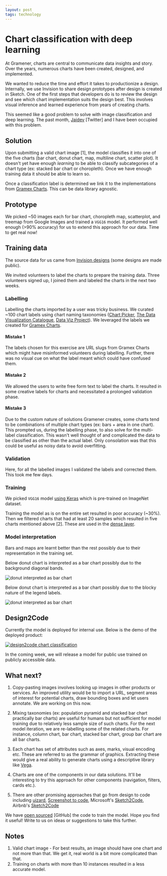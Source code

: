 ```yaml
---
layout: post
tags: technology
---
```


# Chart classification with deep learning

At Gramener, charts are central to communicate data insights and story. Over the years, numerous charts have been created, designed, and implemented.

We wanted to reduce the time and effort it takes to productionize a design. Internally, we use Invision to share design prototypes after design is created in Sketch. One of the first steps that developers do is to review the design and see which chart implementation suits the design best. This involves visual inference and learned experience from years of creating charts.

This seemed like a good problem to solve with image classification and deep learning. The past month, [Jaidev](https://twitter.com/jaidevd) [Twitter] and I have been occupied with this problem.

## Solution

Upon submitting a valid chart image [1], the model classifies it into one of the five charts (bar chart, donut chart, map, multiline chart, scatter plot). It doesn't yet have enough *learning* to be able to classify subcategories of a chart type (ex: stacked bar chart or choropleth). Once we have enough training data it should be able to learn so.

Once a classification label is determined we link it to the implementations from [Gramex Charts](https://gramener.com/gramexcharts/). This can be data library agnostic.

## Prototype
We picked ~50 images each for bar chart, choropleth map, scatterplot, and treemap from Google Images and trained a `VGG16` model. It performed well enough (>90% accuracy) for us to extend this approach for our data. Time to get real now!

## Training data

The source data for us came from [Invision designs](https://gramener.invisionapp.com/boards/Y93WRDHDJH5) (some designs are made public).

We invited volunteers to label the charts to prepare the training data. Three volunteers signed up, I joined them and labeled the charts in the next two weeks.

### Labelling
Labelling the charts imported by a user was tricky business. We curated ~100 chart labels using chart naming taxonomies ([Chart Picker](https://gramener.com/gramexcharts/chartpicker/?view=final), [The Data Visualization Catalogue](https://datavizcatalogue.com/), [Data Viz Project](https://datavizproject.com/)). We leveraged the labels we created for [Gramex Charts](https://gramener.com/gramexcharts/home).

#### Mistake 1
The labels chosen for this exercise are URL slugs from Gramex Charts which might have misinformed volunteers during labelling. Further, there was no visual cue on what the label meant which could have confused them.

#### Mistake 2
We allowed the users to write free form text to label the charts. It resulted in some creative labels for charts and necessitated a prolonged validation phase.

#### Mistake 3
Due to the custom nature of solutions Gramener creates, some charts tend to be combinations of multiple chart types (ex: bars + area in one chart). This prompted us, during the labelling phase, to also solve for the multi-label classification. This wasn't well thought of and complicated the data to be classified as other than the actual label. Only consolation was that this could be useful as noisy data to avoid overfitting.

### Validation
Here, for all the labelled images I validated the labels and corrected them. This took me few days.

### Training
We picked `VGG16` model [using Keras](https://keras.io/api/applications/vgg/#vgg16-function) which is pre-trained on ImageNet dataset.

Training the model as is on the entire set resulted in poor accuracy (~30%). Then we filtered charts that had at least 20 samples which resulted in five charts mentioned above [2]. These are used in the [dense layer](https://keras.io/api/layers/core_layers/dense/).

### Model interpretation

Bars and maps are learnt better than the rest possibly due to their representation in the training set.

Below donut chart is interpreted as a bar chart possibly due to the background diagonal bands.

![donut interpreted as bar chart](../../../images/design2code-donut-bar.png)

Below donut chart is interpreted as a bar chart possibly due to the blocky nature of the legend labels.

![donut interpreted as bar chart](../../../images/design2code-donut-bar-2.png)

## Design2Code

Currently the model is deployed for internal use. Below is the demo of the deployed product:

[![design2code chart classification](../../../images/design2code.png)](https://www.youtube.com/watch?v=oB2tjwiQ_Fs&feature=emb_logo)

In the coming week, we will release a model for public use trained on publicly accessible data.

## What next?

1. Copy-pasting images involves looking up images in other products or services. An improved utility would be to import a URL, segment areas of interest for potential charts, draw bounding boxes and let users annotate. We are working on this now.

2. Mixing taxonomies (ex: population pyramid and stacked bar chart practically bar charts) are useful for humans but not sufficient for model training due to relatively less sample size of such charts. For the next model iteration, we are re-labelling some of the related charts. For instance, column chart, bar chart, stacked bar chart, group bar chart are all bar charts.

3. Each chart has set of attributes such as axes, marks, visual encoding etc. These are referred to as the grammar of graphics. Extracting these would give a real ability to generate charts using a descriptive library like [Vega](https://vega.github.io/).

4. Charts are one of the components in our data solutions. It'll be interesting to try this approach for other components (navigation, filters, cards etc.).

5. There are other promising approaches that go from design to code including [uizard](https://uizard.io/), [Screenshot to code](https://github.com/emilwallner/Screenshot-to-code), Microsoft's [Sketch2Code](https://sketch2code.azurewebsites.net/), Airbnb's [Sketch2Code]()

We have [open sourced](https://github.com/jaidevd/chart-ann) [GitHub] the code to train the model. Hope you find it useful! Write to us on ideas or suggestions to take this further.

## Notes

1. Valid chart image - For best results, an image should have one chart and not more than that. We get it, real world is a bit more complicated than that.
2. Training on charts with more than 10 instances resulted in a less accurate model.
